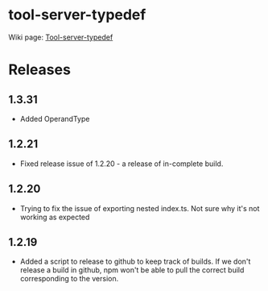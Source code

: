 # tool-server-typedef

Wiki page: [Tool-server-typedef](https://hoangknguyen.atlassian.net/wiki/spaces/LEAR/pages/669351968/tool-server-typedef+-+Sharing+Types+for+Front-end+and+Back-end+Projects) 

# Releases

## 1.3.31

- Added OperandType

## 1.2.21

- Fixed release issue of 1.2.20 - a release of in-complete build.

## 1.2.20

- Trying to fix the issue of exporting nested index.ts. Not sure why it's not working as expected

## 1.2.19

- Added a script to release to github to keep track of builds. If we don't release a build in github, npm won't be able to pull the correct build corresponding to the version.
